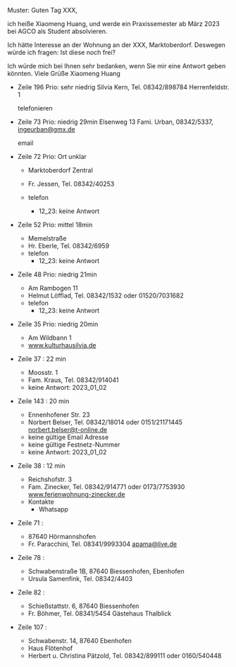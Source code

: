 Muster:
Guten Tag XXX,

ich heiße Xiaomeng Huang, und werde ein Praxissemester ab März 2023 bei AGCO als Student absolvieren. 

Ich hätte Interesse an der Wohnung an der XXX, Marktoberdorf. Deswegen würde ich fragen: 
Ist diese noch frei?

Ich würde mich bei Ihnen sehr bedanken, wenn Sie mir eine Antwort geben könnten.
Viele Grüße
Xiaomeng Huang


- Zeile 196 Prio: sehr niedrig
	Silvia Kern, Tel.  08342/898784
	Herrenfeldstr. 1
	
	telefonieren


- Zeile 73 Prio: niedrig 29min
	Elsenweg 13
	Fami. Urban, 08342/5337, ingeurban@gmx.de
	
	email

- Zeile 72 Prio: Ort unklar
	- Marktoberdorf Zentral
	- Fr. Jessen, Tel. 08342/40253

	- telefon
		- 12_23: keine Antwort


- Zeile 52 Prio: mittel 18min
	- Memelstraße
	- Hr. Eberle, Tel. 08342/6959
	- telefon
		- 12_23: keine Antwort

- Zeile 48 Prio: niedrig 21min
	- Am Rambogen 11
	- Helmut Löfflad, Tel. 08342/1532 oder 01520/7031682
	- telefon
		- 12_23: keine Antwort

- Zeile 35 Prio: niedrig 20min
	- Am Wildbann 1
	- www.kulturhausilvia.de



- Zeile 37 : 22 min
	- Moosstr. 1
	- Fam. Kraus, Tel. 08342/914041
	- keine Antwort: 2023_01_02



- Zeile 143 : 20 min
	- Ennenhofener Str. 23
	- Norbert Belser, Tel. 08342/18014 oder 0151/21171445 norbert.belser@t-online.de
	- keine gültige Email Adresse
	- keine gültige Festnetz-Nummer
	- keine Antwort: 2023_01_02

- Zeile 38 : 12 min
	- Reichshofstr. 3
	- Fam. Zinecker, Tel. 08342/914771 oder 0173/7753930 www.ferienwohnung-zinecker.de 
	- Kontakte
		- Whatsapp 

- Zeile 71 : 
	- 87640 Hörmannshofen 
	- Fr. Paracchini, Tel. 08341/9993304 apama@live.de 

- Zeile 78 : 
	- Schwabenstraße 1B, 87640 Biessenhofen, Ebenhofen 
	- Ursula Samenfink, Tel. 08342/4403 

- Zeile 82 : 
	- Schießstattstr. 6, 87640 Biessenhofen 
	- Fr. Böhmer, Tel. 08341/5454 Gästehaus Thalblick 

- Zeile 107 : 
	- Schwabenstr. 14, 87640 Ebenhofen 
	- Haus Flötenhof
	- Herbert u. Christina Pätzold, Tel. 08342/899111 oder 0160/540448 














